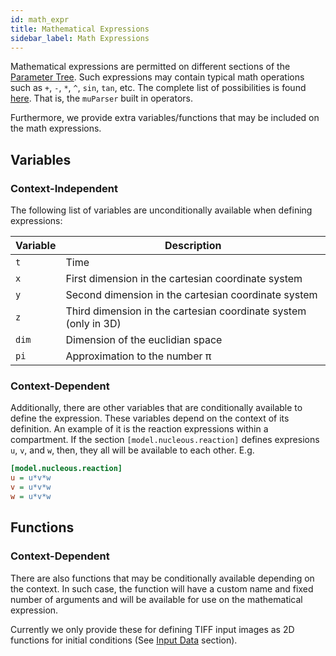 ```yaml
---
id: math_expr
title: Mathematical Expressions
sidebar_label: Math Expressions
---
```


Mathematical expressions are permitted on different sections of the
[Parameter Tree](param_tree.md). Such expressions may contain typical math
operations such as `+`, `-`, `*`, `^`, `sin`, `tan`, etc. The complete list of
possibilities is found [here](https://beltoforion.de/en/muparser/features.php).
That is, the `muParser` built in operators.

Furthermore, we provide extra variables/functions that may be included on the
math expressions.

## Variables
### Context-Independent

The following list of variables are unconditionally available when defining
expressions:

| Variable | Description |
| -------- | ----------- |
| `t`      | Time
| `x`      | First dimension in the cartesian coordinate system
| `y`      | Second dimension in the cartesian coordinate system
| `z`      | Third dimension in the cartesian coordinate system (only in 3D)
| `dim`    | Dimension of the euclidian space
| `pi`     | Approximation to the number π

### Context-Dependent

Additionally, there are other variables that are conditionally available to
define the expression. These variables depend on the context of its definition.
An example of it is the reaction expressions within a compartment. If the
section `[model.nucleous.reaction]` defines expresions `u`, `v`, and `w`,
then, they all will be available to each other. E.g.

```ini
[model.nucleous.reaction]
u = u*v*w
v = u*v*w
w = u*v*w
```

## Functions

### Context-Dependent

There are also functions that may be conditionally available depending on the
context. In such case, the function will have a custom name and fixed number of
arguments and will be available for use on the mathematical expression.

Currently we only provide these for defining TIFF input images as 2D functions
for initial conditions (See [Input Data](input_data.md) section).
